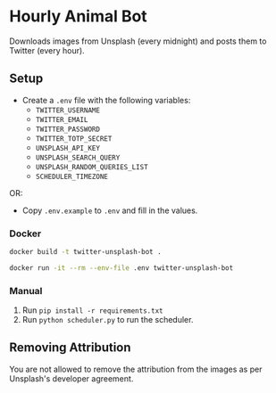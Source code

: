 # Hourly Animal Bot

Downloads images from Unsplash (every midnight) and posts them to Twitter (every hour).

## Setup

- Create a `.env` file with the following variables:
  - `TWITTER_USERNAME`
  - `TWITTER_EMAIL`
  - `TWITTER_PASSWORD`
  - `TWITTER_TOTP_SECRET`
  - `UNSPLASH_API_KEY`
  - `UNSPLASH_SEARCH_QUERY`
  - `UNSPLASH_RANDOM_QUERIES_LIST`
  - `SCHEDULER_TIMEZONE`

OR:

- Copy `.env.example` to `.env` and fill in the values.

### Docker

```bash
docker build -t twitter-unsplash-bot .
```

```bash
docker run -it --rm --env-file .env twitter-unsplash-bot
```

### Manual

1. Run `pip install -r requirements.txt`
2. Run `python scheduler.py` to run the scheduler.

## Removing Attribution

You are not allowed to remove the attribution from the images as per Unsplash's developer agreement.

